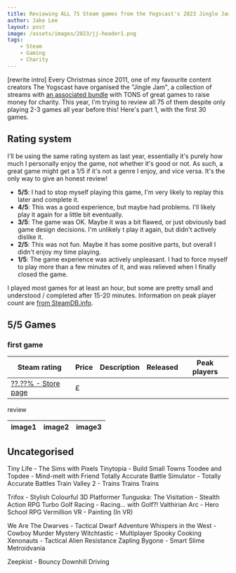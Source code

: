 ```yaml
---
title: Reviewing ALL 75 Steam games from the Yogscast's 2023 Jingle Jam charity bundle (part 3 of 3)
author: Jake Lee
layout: post
image: /assets/images/2023/jj-header1.png
tags:
    - Steam
    - Gaming
    - Charity
---
```


[rewrite intro]
Every Christmas since 2011, one of my favourite content creators The Yogscast have organised the "Jingle Jam", a collection of streams with [an associated bundle](https://jinglejam.tiltify.com/) with TONS of great games to raise money for charity. This year, I'm trying to review all 75 of them despite only playing 2-3 games all year before this! Here's part 1, with the first 30 games. 

## Rating system

I'll be using the same rating system as last year, essentially it's purely how much I personally enjoy the game, not whether it's good or not. As such, a great game might get a 1/5 if it's not a genre I enjoy, and vice versa. It's the only way to give an honest review!

* **5/5**: I had to stop myself playing this game, I'm very likely to replay this later and complete it.
* **4/5**: This was a good experience, but maybe had problems. I'll likely play it again for a little bit eventually.
* **3/5**: The game was OK. Maybe it was a bit flawed, or just obviously bad game design decisions. I'm unlikely t play it again, but didn't actively dislike it. 
* **2/5**: This was not fun. Maybe it has some positive parts, but overall I didn't enjoy my time playing.
* **1/5**: The game experience was actively unpleasant. I had to force myself to play more than a few minutes of it, and was relieved when I finally closed the game. 

I played most games for at least an hour, but some are pretty small and understood / completed after 15-20 minutes. Information on peak player count are [from SteamDB.info](https://steamdb.info/).

## 5/5 Games

### first game

| Steam rating | Price | Description | Released | Peak players
| --- | --- | --- | --- | --- |
| [??.??% - Store page](https://store.steampowered.com/app/) | £ |  |  |  |

review

| image1 | image2 | image3 |
| --- | --- | --- |

## Uncategorised

Tiny Life - The Sims with Pixels
Tinytopia - Build Small Towns
Toodee and Topdee - Mind-melt with Friend
Totally Accurate Battle Simulator - Totally Accurate Battles
Train Valley 2 - Trains Trains Trains

Trifox - Stylish Colourful 3D Platformer
Tunguska: The Visitation - Stealth Action RPG
Turbo Golf Racing - Racing... with Golf?!
Valthirian Arc - Hero School RPG
Vermillion VR - Painting (In VR)

We Are The Dwarves - Tactical Dwarf Adventure
Whispers in the West - Cowboy Murder Mystery
Witchtastic - Multiplayer Spooky Cooking
Xenonauts - Tactical Alien Resistance
Zapling Bygone - Smart Slime Metroidvania

Zeepkist - Bouncy Downhill Driving